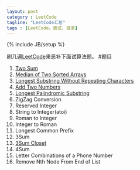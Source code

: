 ```yaml
---
layout: post
category : LeetCode
tagline: "LeetCode汇总"
tags : [LeetCode，面试，目录]
---
```

{% include JB/setup %}

刷几遍[LeetCode](https://oj.leetcode.com/problems/)来恶补下面试算法题。
#题目
1. [Two Sum](#TwoSum)
2. [Median of Two Sorted Arrays](http://simonjava.github.io/leetcode/2014/06/07/LeetCode%E4%B9%8BMedian-of-Two-Sorted-Arrays/)
3. [Longest Substring Without Repeating Characters](http://simonjava.github.io/leetcode/2014/06/09/LeetCode%E4%B9%8BLongest-Substring-Without-Repeating-Characters/)
4. [Add Two Numbers](http://simonjava.github.io/leetcode/2014/06/09/LeetCode%E4%B9%8BAdd-Two-Numbers/)
5. [Longest Palindromic Substring](http://simonjava.github.io/leetcode/2014/06/10/LeetCode%E4%B9%8BLongest-Palindromic-Substring/)
6. ZigZag Conversion
7. Reserved Integer
8. String to Integer(atoi)
9. Roman to Integer
10. Integer to Roman
11. Longest Common Prefix
12. 3Sum
13. [3Sum Closet]()
14. 4Sum
15. Letter Combinations of a Phone Number
16. Remove Nth Node From End of List


























